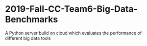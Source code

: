 # 2019-Fall-CC-Team6-Big-Data-Benchmarks
A Python server build on cloud which evaluates the performance of different big data tools
